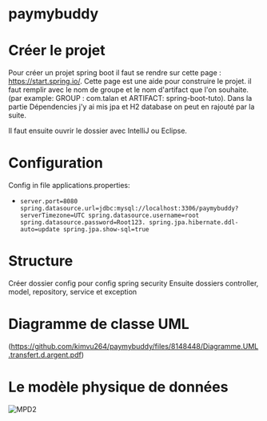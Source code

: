 # paymybuddy
# Créer le projet
Pour créer un projet spring boot il faut se rendre sur cette page : https://start.spring.io/.
Cette page est une aide pour construire le projet. il faut remplir avec le nom de groupe et le nom d'artifact que l'on souhaite. (par example: GROUP : com.talan et ARTIFACT: spring-boot-tuto).
Dans la partie Dépendencies j'y ai mis jpa et H2 database on peut en rajouté par la suite.

Il faut ensuite ouvrir le dossier avec IntelliJ ou Eclipse. 

# Configuration

Config in file applications.properties:
- ``server.port=8080
spring.datasource.url=jdbc:mysql://localhost:3306/paymybuddy?serverTimezone=UTC
spring.datasource.username=root
spring.datasource.password=Root123.
spring.jpa.hibernate.ddl-auto=update
spring.jpa.show-sql=true``

# Structure 
Créer dossier config pour config spring security
Ensuite dossiers controller, model, repository, service et exception

# Diagramme de classe UML 
(https://github.com/kimvu264/paymybuddy/files/8148448/Diagramme.UML.transfert.d.argent.pdf)

# Le modèle physique de données
![MPD2](https://user-images.githubusercontent.com/71970977/155877923-24c99497-05a9-4b86-bfab-5810f350a5ee.png)
